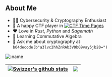 ## About Me
- 👨‍🎓 Cybersecurity & Cryptography Enthusiast
- 🔭 A happy CTF player in <a href="https://ctftime.org/team/283146"><img alt="CTF Time Pages" src="https://img.shields.io/badge/CTFTime-Del0n1x-blue?style=flat-square&logo=C"></a>
- ❤️ Love in *Rust*, *Python* and *Sagemath*
- 📖 Learning Commutative Algebra
- 💬 Ask me about cryptography at `b64decode(b"a3lvc2hhZnRAb3V0bG9vay5jb20=")`

![:name](https://count.getloli.com/@Swizzer?name=Swizzer&theme=miku&padding=7&offset=0&align=center&scale=0.7&pixelated=1&darkmode=auto)

| <a href="https://eupho.me/"><img align="center" src="https://github-readme-stats.vercel.app/api?username=Swizzzer&show_icons=true&include_all_commits=true&title_color=fff&icon_color=3deafc&text_color=eefefe&bg_color=151515&hide_border=true" alt="Swizzer's github stats" /></a> | <a href="https://eupho.me/"><img align="center" src="https://github-readme-stats.vercel.app/api/top-langs/?username=Swizzzer&layout=compact&title_color=fff&text_color=fafafa&bg_color=151515&hide_border=true&hide=javascript,html,css,jupyter%20notebook" /></a> |
|---|---|
